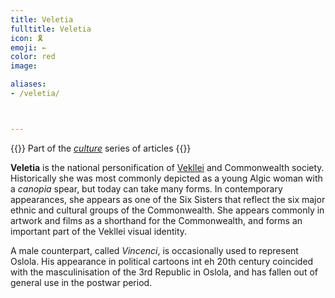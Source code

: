 ```yaml
---
title: Veletia
fulltitle: Veletia
icon: 🎗️
emoji: ←
color: red
image: 

aliases:
- /veletia/



---
```

{{<note series>}}
 Part of the *[culture](/culture/)* series of articles
{{</note>}}

**Veletia** is the national personification of [Vekllei](/vekllei/) and Commonwealth society. Historically she was most commonly depicted as a young Algic woman with a *canopia* spear, but today can take many forms. In contemporary appearances, she appears as one of the Six Sisters that reflect the six major ethnic and cultural groups of the Commonwealth. She appears commonly in artwork and films as a shorthand for the Commonwealth, and forms an important part of the Vekllei visual identity.

A male counterpart, called *Vincenci*, is occasionally used to represent Oslola. His appearance in political cartoons int eh 20th century coincided with the masculinisation of the 3rd Republic in Oslola, and has fallen out of general use in the postwar period.

